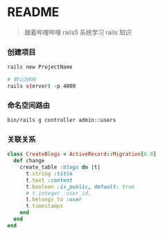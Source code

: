 # README

> 跟着哔哩哔哩 rails5 系统学习 rails 知识

### 创建项目

```bash
rails new ProjectName

# 默认3000
rails s(erver) -p 4000
```

### 命名空间路由

```bash
bin/rails g controller admin::users
```

### 关联关系

```rb
class CreateBlogs < ActiveRecord::Migration[6.0]
  def change
    create_table :blogs do |t|
      t.string :title
      t.text :content
      t.boolean :is_public, default: true
      # t.integer :user_id, 
      t.belongs_to :user
      t.timestamps
    end
  end
end
```
